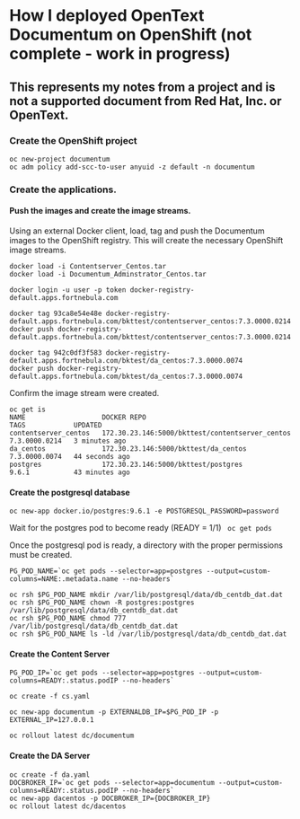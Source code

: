 # How I deployed OpenText Documentum on OpenShift (not complete - work in progress)
## This represents my notes from a project and is not a supported document from Red Hat, Inc. or OpenText.
### Create the OpenShift project
```
oc new-project documentum
oc adm policy add-scc-to-user anyuid -z default -n documentum
```
### Create the applications.

#### Push the images and create the image streams.

Using an external Docker client, load, tag and push the Documentum images
to the OpenShift registry. This will create the necessary OpenShift image streams.

```
docker load -i Contentserver_Centos.tar
docker load -i Documentum_Adminstrator_Centos.tar

docker login -u user -p token docker-registry-default.apps.fortnebula.com

docker tag 93ca8e54e48e docker-registry-default.apps.fortnebula.com/bkttest/contentserver_centos:7.3.0000.0214
docker push docker-registry-default.apps.fortnebula.com/bkttest/contentserver_centos:7.3.0000.0214

docker tag 942c0df3f583 docker-registry-default.apps.fortnebula.com/bktest/da_centos:7.3.0000.0074
docker push docker-registry-default.apps.fortnebula.com/bktest/da_centos:7.3.0000.0074
```
Confirm the image stream were created.

```
oc get is
NAME                   DOCKER REPO                                       TAGS            UPDATED
contentserver_centos   172.30.23.146:5000/bkttest/contentserver_centos   7.3.0000.0214   3 minutes ago
da_centos              172.30.23.146:5000/bkttest/da_centos              7.3.0000.0074   44 seconds ago
postgres               172.30.23.146:5000/bkttest/postgres               9.6.1           43 minutes ago
```

#### Create the postgresql database

```oc new-app docker.io/postgres:9.6.1 -e POSTGRESQL_PASSWORD=password```

Wait for the postgres pod to become ready (READY = 1/1)
``` oc get pods```

Once the postgresql pod is ready, a directory with the proper permissions must be created.

```
PG_POD_NAME=`oc get pods --selector=app=postgres --output=custom-columns=NAME:.metadata.name --no-headers`

oc rsh $PG_POD_NAME mkdir /var/lib/postgresql/data/db_centdb_dat.dat
oc rsh $PG_POD_NAME chown -R postgres:postgres /var/lib/postgresql/data/db_centdb_dat.dat
oc rsh $PG_POD_NAME chmod 777 /var/lib/postgresql/data/db_centdb_dat.dat
oc rsh $PG_POD_NAME ls -ld /var/lib/postgresql/data/db_centdb_dat.dat
```


#### Create the Content Server

```
PG_POD_IP=`oc get pods --selector=app=postgres --output=custom-columns=READY:.status.podIP --no-headers`

oc create -f cs.yaml

oc new-app documentum -p EXTERNALDB_IP=$PG_POD_IP -p EXTERNAL_IP=127.0.0.1

oc rollout latest dc/documentum
```

#### Create the DA Server

```
oc create -f da.yaml
DOCBROKER_IP=`oc get pods --selector=app=documentum --output=custom-columns=READY:.status.podIP --no-headers`
oc new-app dacentos -p DOCBROKER_IP={DOCBROKER_IP}
oc rollout latest dc/dacentos
```